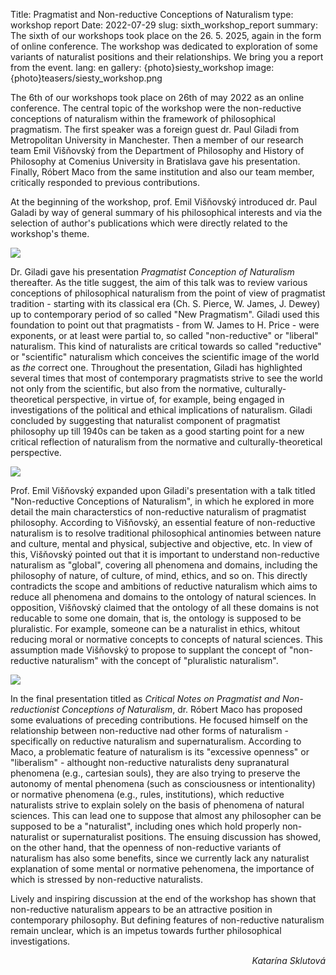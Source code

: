 Title: Pragmatist and Non-reductive Conceptions of Naturalism 
type: workshop report
Date: 2022-07-29
slug: sixth_workshop_report
summary: The sixth of our workshops took place on the 26. 5. 2025, again in the form of online conference. The workshop was dedicated to exploration of some variants of naturalist positions and their relationships. We bring you a report from the event.
lang: en
gallery: {photo}siesty_workshop
image: {photo}teasers/siesty_workshop.png


The 6th of our workshops took place on 26th of may 2022 as an online conference.
The central topic of the workshop were the non-reductive conceptions of
naturalism within the framework of philosophical pragmatism. The first speaker
was a foreign guest dr. Paul Giladi from Metropolitan University in Manchester.
Then a member of our research team Emil Višňovský from the Department of
Philosophy and History of Philosophy at Comenius University in Bratislava gave
his presentation. Finally, Róbert Maco from the same institution and also our
team member, critically responded to previous contributions. 

At the beginning of the workshop, prof. Emil Višňovský introduced dr. Paul
Galadi by way of general summary of his philosophical interests and via the
selection of author's publications which were directly related to the workshop's
theme. 

<img class="right" src="{static}/photos/siesty_workshop/sixth_workshop_3.jpg">

Dr. Giladi gave his presentation *Pragmatist Conception of Naturalism*
thereafter. As the title suggest, the aim of this talk was to review various
conceptions of philosophical naturalism from the point of view of pragmatist
tradition - starting with its classical era (Ch. S. Pierce, W. James, J. Dewey)
up to contemporary period of so called "New Pragmatism". Giladi used this
foundation to point out that pragmatists - from W. James to H. Price - were
exponents, or at least were partial to, so called "non-reductive" or "liberal"
naturalism. This kind of naturalists are critical towards so called "reductive"
or "scientific" naturalism which conceives the scientific image of the world as
*the* correct one. Throughout the presentation, Giladi has highlighted several
times that most of contemporary pragmatists strive to see the world not only
from the scientific, but also from the normative, culturally-theoretical
perspective, in virtue of, for example, being engaged in investigations of the political and
ethical implications of naturalism. Giladi concluded by suggesting that
naturalist component of pragmatist philosophy up till 1940s can be taken as a
good starting point for a new critical reflection of naturalism from the
normative and culturally-theoretical perspective.

<img class="left" src="{static}/photos/siesty_workshop/sixth_workshop_2.jpg">

Prof. Emil Višňovský expanded upon Giladi's presentation with a talk titled
"Non-reductive Conceptions of Naturalism", in which he explored in more detail
the main characterstics of non-reductive naturalism of pragmatist
philosophy. According to Višňovský, an essential feature of non-reductive
naturalism is to resolve traditional philosophical antinomies between nature
and culture, mental and physical, subjective and objective, etc. In view of
this, Višňovský pointed out that it is important to understand non-reductive
naturalism as "global", covering all phenomena and domains, including the
philosophy of nature, of culture, of mind, ethics, and so on. This directly
contradicts the scope and ambitions of reductive naturalism which aims to reduce
all phenomena and domains to the ontology of natural sciences. In opposition,
Višňovský claimed that the ontology of all these domains is not reducable to
some one domain, that is, the ontology is supposed to be pluralistic. For
example, someone can be a naturalist in ethics, whitout reducing moral or
normative concepts to concepts of natural sciences. This assumption made
Višňovský to propose to supplant the concept of "non-reductive naturalism" with
the concept of "pluralistic naturalism".

<img class="right" src="{static}/photos/siesty_workshop/sixth_workshop_4.jpg">

In the final presentation titled as *Critical Notes on Pragmatist and
Non-reductionist Conceptions of Naturalism*, dr. Róbert Maco has proposed some
evaluations of preceding contributions. He focused himself on the relationship
between non-reductive nad other forms of naturalism - specifically on reductive
naturalism and supernaturalism. According to Maco, a problematic feature of
naturalism is its "excessive openness" or "liberalism" - althought non-reductive
naturalists deny supranatural phenomena (e.g., cartesian souls), they are also
trying to preserve the autonomy of mental phenomena (such as consciousness or
intentionality) or normative phenomena (e.g., rules, institutions), which
reductive naturalists strive to explain solely on the basis of phenomena of natural sciences.
This can lead one to suppose that almost any philosopher can be supposed to be a
"naturalist", including ones which hold properly non-naturalist or
supernaturalist positions. The ensuing discussion has showed, on the other hand, that
the openness of non-reductive variants of naturalism has also some benefits,
since we currently lack any naturalist explanation of some mental or normative
pehenomena, the importance of which is stressed by non-reductive naturalists.

Lively and inspiring discussion at the end of the workshop has shown that
non-reductive naturalism appears to be an attractive position in contemporary
philosophy. But defining features of non-reductive naturalism remain unclear,
which is an impetus towards further philosophical investigations.

<div style="text-align:right" class="mb-4">
<em>Katarína Sklutová</em>
</div>
